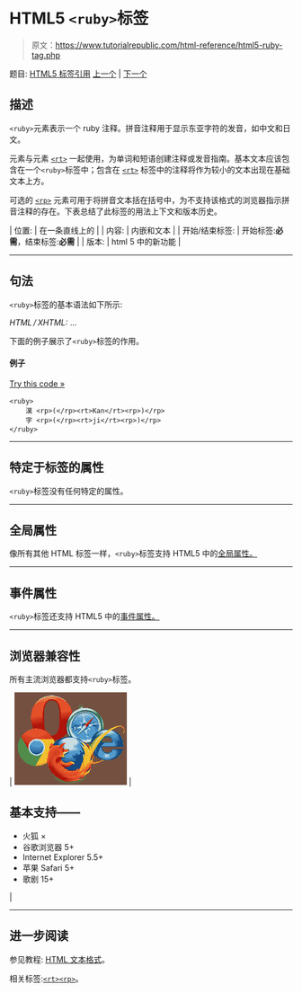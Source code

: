 # HTML5 `<ruby>`标签

> 原文：<https://www.tutorialrepublic.com/html-reference/html5-ruby-tag.php>

题目: [HTML5 标签引用](html5-tags.php) [上一个](html5-rt-tag.php) | [下一个](html-s-tag.php)

## 描述

`<ruby>`元素表示一个 ruby 注释。拼音注释用于显示东亚字符的发音，如中文和日文。

元素与元素 [`<rt>`](html5-rt-tag.php) 一起使用，为单词和短语创建注释或发音指南。基本文本应该包含在一个`<ruby>`标签中；包含在 [`<rt>`](html5-rt-tag.php) 标签中的注释将作为较小的文本出现在基础文本上方。

可选的 [`<rp>`](html5-rp-tag.php) 元素可用于将拼音文本括在括号中，为不支持该格式的浏览器指示拼音注释的存在。下表总结了此标签的用法上下文和版本历史。

| 位置: | 在一条直线上的 |
| 内容: | 内嵌和文本 |
| 开始/结束标签: | 开始标签:**必需**，结束标签:**必需** |
| 版本: | html 5 中的新功能 |

* * *

## 句法

`<ruby>`标签的基本语法如下所示:

*HTML / XHTML:* <ruby> ... </ruby>

下面的例子展示了`<ruby>`标签的作用。

#### 例子

[Try this code »](../codelab.php?topic=html5&file=ruby-tag "Try this code using online Editor")

```
<ruby>
    漢 <rp>(</rp><rt>Kan</rt><rp>)</rp>
    字 <rp>(</rp><rt>ji</rt><rp>)</rp>
</ruby>
```

* * *

## 特定于标签的属性

`<ruby>`标签没有任何特定的属性。

* * *

## 全局属性

像所有其他 HTML 标签一样，`<ruby>`标签支持 HTML5 中的[全局属性。](html5-global-attributes.php)

* * *

## 事件属性

`<ruby>`标签还支持 HTML5 中的[事件属性。](html5-event-attributes.php)

* * *

## 浏览器兼容性

所有主流浏览器都支持`<ruby>`标签。

| ![Browsers Icon](img/e9331123c77668c1832e541c2fca1002.png) | 

## 基本支持——

*   火狐 ×
*   谷歌浏览器 5+
*   Internet Explorer 5.5+
*   苹果 Safari 5+
*   歌剧 15+

 |

* * *

## 进一步阅读

参见教程: [HTML 文本格式](../html-tutorial/html-text-formatting.php)。

相关标签:[`<rt>`](html5-rt-tag.php)[`<rp>`](html5-rp-tag.php)。